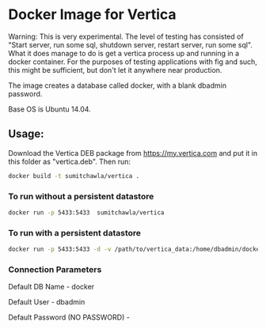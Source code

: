 # Docker Image for Vertica

Warning: This is very experimental. The level of testing has consisted of "Start server, run some sql, shutdown server, restart server, run some sql". What it does manage to do is get a vertica process up and running in a docker container. For the purposes of testing applications with fig and such, this might be sufficient, but don't let it anywhere near production.

The image creates a database called docker, with a blank dbadmin password.

Base OS is Ubuntu 14.04.

## Usage:

Download the Vertica DEB package from https://my.vertica.com and put it in this folder as "vertica.deb".
Then run:
```bash
docker build -t sumitchawla/vertica .
```

### To run without a persistent datastore
```bash
docker run -p 5433:5433  sumitchawla/vertica
```

### To run with a persistent datastore
```bash
docker run -p 5433:5433 -d -v /path/to/vertica_data:/home/dbadmin/docker sumitchawla/vertica
```
### Connection Parameters
 Default DB Name - docker
 
 Default User - dbadmin
 
 Default Password (NO PASSWORD) - 
